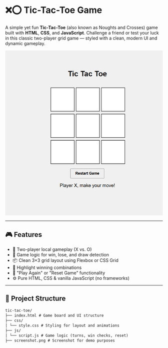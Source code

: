 # ❌⭕ Tic-Tac-Toe Game

A simple yet fun **Tic-Tac-Toe** (also known as Noughts and Crosses) game built with **HTML**, **CSS**, and **JavaScript**. Challenge a friend or test your luck in this classic two-player grid game — styled with a clean, modern UI and dynamic gameplay.

![Game Screenshot](Screenshot.png) <!-- Replace with actual path if available -->

---

## 🎮 Features

- 🔁 Two-player local gameplay (X vs. O)
- 🧠 Game logic for win, lose, and draw detection
- 📦 Clean 3×3 grid layout using Flexbox or CSS Grid
- 🎨 Highlight winning combinations
- 🔄 "Play Again" or "Reset Game" functionality
- ⚙️ Pure HTML, CSS & vanilla JavaScript (no frameworks)

---

## 📁 Project Structure
```
tic-tac-toe/
├── index.html # Game board and UI structure
├── css/
│ └── style.css # Styling for layout and animations
├── js/
│ └── script.js # Game logic (turns, win checks, reset)
├── screenshot.png # Screenshot for demo purposes
```
